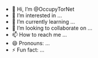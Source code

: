 - 👋 Hi, I’m @OccupyTorNet
- 👀 I’m interested in ...
- 🌱 I’m currently learning ...
- 💞️ I’m looking to collaborate on ...
- 📫 How to reach me ...
- 😄 Pronouns: ...
- ⚡ Fun fact: ...

<!---
OccupyTorNet/OccupyTorNet is a ✨ special ✨ repository because its `README.md` (this file) appears on your GitHub profile.
You can click the Preview link to take a look at your changes.
--->
